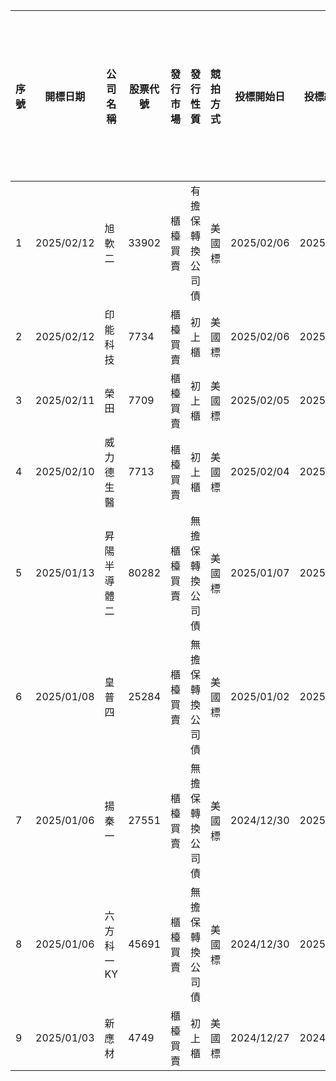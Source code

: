 | 序號 | 開標日期       | 公司名稱   | 股票代號  | 發行市場 | 發行性質     | 競拍方式 | 投標開始日      | 投標結束日      | 競拍數量(張) | 最低投標價格(元) | 最低每標單投標數量(張) | 最高投(得)標數量(張) | 保證金成數(%) | 每一投標單投標處理費(元) | 撥券日期(上市、上櫃日期) | 主辦券商 | 得標總金額(元)      | 得標手續費率(%) | 總合格件  | 合格投標數量(張) | 最低得標價格(元) | 最高得標價格(元) | 得標加權平均價格(元) | 承銷價格(元)  | 取消競價拍賣(流標或取消) |
| -- | ---------- | ------ | ----- | ---- | -------- | ---- | ---------- | ---------- | ------- | --------- | ------------ | ------------ | -------- | ------------- | ------------- | ---- | ------------- | --------- | ----- | --------- | --------- | --------- | ----------- | -------- | ------------- |
| 1  | 2025/02/12 | 旭軟二    | 33902 | 櫃檯買賣 | 有擔保轉換公司債 | 美國標  | 2025/02/06 | 2025/02/10 | 1,700   | 100       | 1            | 170          | 50       | 400           | 2025/02/21    | 中國信託 | 0             | 1         | 0     | 0         | 0         | 0         | 0           | 0        |               |
| 2  | 2025/02/12 | 印能科技   | 7734  | 櫃檯買賣 | 初上櫃      | 美國標  | 2025/02/06 | 2025/02/10 | 1,531   | 1,050.42  | 1            | 191          | 50       | 400           | 2025/02/26    | 台新   | 0             | 5         | 0     | 0         | 0         | 0         | 0           | 0        |               |
| 3  | 2025/02/11 | 榮田     | 7709  | 櫃檯買賣 | 初上櫃      | 美國標  | 2025/02/05 | 2025/02/07 | 3,129   | 39.82     | 1            | 394          | 50       | 400           | 2025/02/25    | 台新   | 0             | 5         | 0     | 0         | 0         | 0         | 0           | 0        |               |
| 4  | 2025/02/10 | 威力德生醫  | 7713  | 櫃檯買賣 | 初上櫃      | 美國標  | 2025/02/04 | 2025/02/06 | 2,808   | 50        | 1            | 356          | 50       | 400           | 2025/02/24    | 台新   | 0             | 5         | 0     | 0         | 0         | 0         | 0           | 0        |               |
| 5  | 2025/01/13 | 昇陽半導體二 | 80282 | 櫃檯買賣 | 無擔保轉換公司債 | 美國標  | 2025/01/07 | 2025/01/09 | 17,850  | 103.5     | 1            | 1,785        | 50       | 400           | 2025/01/22    | 永豐金  | 1,013,971,190 | 0.5       | 155   | 16,890    | 103.5     | 110       | 104         | 103.5000 |               |
| 6  | 2025/01/08 | 皇普四    | 25284 | 櫃檯買賣 | 無擔保轉換公司債 | 美國標  | 2025/01/02 | 2025/01/06 | 4,250   | 101       | 1            | 425          | 50       | 400           | 2025/01/17    | 台新   | 429,743,540   | 0.5       | 86    | 5,281     | 101       | 105       | 101.12      | 101.1200 |               |
| 7  | 2025/01/06 | 揚秦一    | 27551 | 櫃檯買賣 | 無擔保轉換公司債 | 美國標  | 2024/12/30 | 2025/01/02 | 1,700   | 101       | 1            | 170          | 50       | 400           | 2025/01/15    | 永豐金  | 152,555,390   | 0.5       | 61    | 1,658     | 101       | 582       | 102.52      | 101.0000 |               |
| 8  | 2025/01/06 | 六方科一KY | 45691 | 櫃檯買賣 | 無擔保轉換公司債 | 美國標  | 2024/12/30 | 2025/01/02 | 4,250   | 100       | 1            | 425          | 50       | 400           | 2025/01/15    | 元大   | 447,313,070   | 0.5       | 219   | 12,965    | 102.87    | 111.87    | 105.25      | 105.2500 |               |
| 9  | 2025/01/03 | 新應材    | 4749  | 櫃檯買賣 | 初上櫃      | 美國標  | 2024/12/27 | 2024/12/31 | 7,406   | 410.26    | 1            | 925          | 50       | 400           | 2025/01/17    | 兆豐   | 4,347,847,990 | 5         | 3,703 | 19,939    | 570       | 661       | 587.07      | 480.0000 |               |

